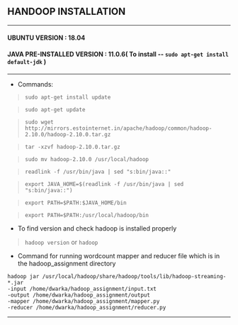 ## HANDOOP INSTALLATION
---

#### UBUNTU VERSION :  18.04
#### JAVA PRE-INSTALLED VERSION : 11.0.6( To install -- `sudo apt-get install default-jdk` )
---
* Commands:

> `sudo apt-get install update`

>`sudo apt-get update`

> `sudo wget http://mirrors.estointernet.in/apache/hadoop/common/hadoop-2.10.0/hadoop-2.10.0.tar.gz` 

> `tar -xzvf hadoop-2.10.0.tar.gz`

> `sudo mv hadoop-2.10.0 /usr/local/hadoop`

> `readlink -f /usr/bin/java | sed "s:bin/java::"`

> `export JAVA_HOME=$(readlink -f /usr/bin/java | sed "s:bin/java::")`

> `export PATH=$PATH:$JAVA_HOME/bin`

> `export PATH=$PATH:/usr/local/hadoop/bin`

* To find version and check hadoop is installed properly

> `hadoop version` or `hadoop`

* Command for running wordcount mapper and reducer file which is in the hadoop_assignment directory

```
hadoop jar /usr/local/hadoop/share/hadoop/tools/lib/hadoop-streaming-*.jar 
-input /home/dwarka/hadoop_assignment/input.txt 
-output /home/dwarka/hadoop_assignment/output 
-mapper /home/dwarka/hadoop_assignment/mapper.py 
-reducer /home/dwarka/hadoop_assignment/reducer.py
```

---

